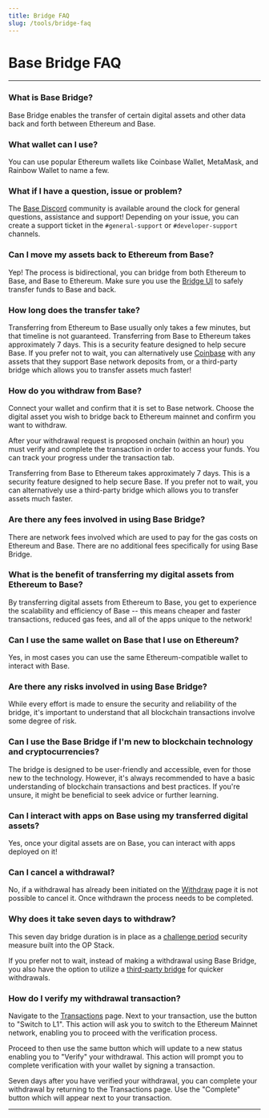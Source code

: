 ```yaml
---
title: Bridge FAQ
slug: /tools/bridge-faq
---
```


# Base Bridge FAQ

---

### What is Base Bridge?

Base Bridge enables the transfer of certain digital assets and other data back and forth between Ethereum and Base.

### What wallet can I use?

You can use popular Ethereum wallets like Coinbase Wallet, MetaMask, and Rainbow Wallet to name a few.

### What if I have a question, issue or problem?

The [Base Discord](https://base.org/discord) community is available around the clock for general questions, assistance and support! Depending on your issue, you can create a support ticket in the `#general-support` or `#developer-support` channels.

### Can I move my assets back to Ethereum from Base?

Yep! The process is bidirectional, you can bridge from both Ethereum to Base, and Base to Ethereum. Make sure you use the [Bridge UI](https://bridge.base.org/withdraw) to safely transfer funds to Base and back.

### How long does the transfer take?

Transferring from Ethereum to Base usually only takes a few minutes, but that timeline is not guaranteed. Transferring from Base to Ethereum takes approximately 7 days. This is a security feature designed to help secure Base. If you prefer not to wait, you can alternatively use [Coinbase](https://coinbase.com) with any assets that they support Base network deposits from, or a third-party bridge which allows you to transfer assets much faster!

### How do you withdraw from Base?

Connect your wallet and confirm that it is set to Base network. Choose the digital asset you wish to bridge back to Ethereum mainnet and confirm you want to withdraw.

After your withdrawal request is proposed onchain (within an hour) you must verify and complete the transaction in order to access your funds. You can track your progress under the transaction tab.

Transferring from Base to Ethereum takes approximately 7 days. This is a security feature designed to help secure Base. If you prefer not to wait, you can alternatively use a third-party bridge which allows you to transfer assets much faster.

### Are there any fees involved in using Base Bridge?

There are network fees involved which are used to pay for the gas costs on Ethereum and Base. There are no additional fees specifically for using Base Bridge.

### What is the benefit of transferring my digital assets from Ethereum to Base?

By transferring digital assets from Ethereum to Base, you get to experience the scalability and efficiency of Base -- this means cheaper and faster transactions, reduced gas fees, and all of the apps unique to the network!

### Can I use the same wallet on Base that I use on Ethereum?

Yes, in most cases you can use the same Ethereum-compatible wallet to interact with Base.

### Are there any risks involved in using Base Bridge?

While every effort is made to ensure the security and reliability of the bridge, it's important to understand that all blockchain transactions involve some degree of risk.

### Can I use the Base Bridge if I'm new to blockchain technology and cryptocurrencies?

The bridge is designed to be user-friendly and accessible, even for those new to the technology. However, it's always recommended to have a basic understanding of blockchain transactions and best practices. If you're unsure, it might be beneficial to seek advice or further learning.

### Can I interact with apps on Base using my transferred digital assets?

Yes, once your digital assets are on Base, you can interact with apps deployed on it!

### Can I cancel a withdrawal?

No, if a withdrawal has already been initiated on the [Withdraw](https://bridge.base.org/withdraw) page it is not possible to cancel it. Once withdrawn the process needs to be completed.

### Why does it take seven days to withdraw?

This seven day bridge duration is in place as a [challenge period](https://community.optimism.io/docs/developers/bridge/messaging/#fees-for-l2-%E2%87%92-l1-transactions) security measure built into the OP Stack.

If you prefer not to wait, instead of making a withdrawal using Base Bridge, you also have the option to utilize a [third-party bridge](https://base.org/ecosystem?tag=bridge) for quicker withdrawals.

### How do I verify my withdrawal transaction?

Navigate to the [Transactions](https://bridge.base.org/transactions) page. Next to your transaction, use the button to "Switch to L1". This action will ask you to switch to the Ethereum Mainnet network, enabling you to proceed with the verification process.

Proceed to then use the same button which will update to a new status enabling you to "Verify" your withdrawal. This action will prompt you to complete verification with your wallet by signing a transaction.

Seven days after you have verified your withdrawal, you can complete your withdrawal by returning to the Transactions page. Use the "Complete" button which will appear next to your transaction.

---
